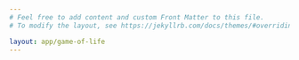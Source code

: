 ```yaml
---
# Feel free to add content and custom Front Matter to this file.
# To modify the layout, see https://jekyllrb.com/docs/themes/#overriding-theme-defaults

layout: app/game-of-life
---
```


